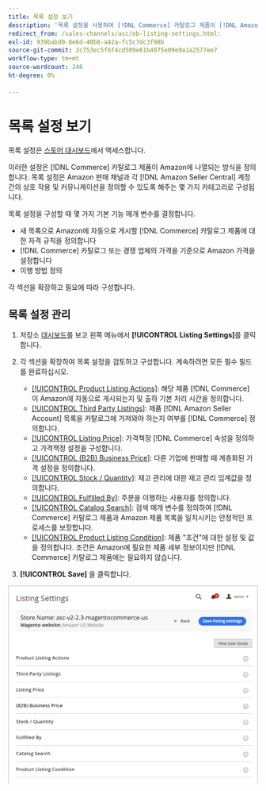 ```yaml
---
title: 목록 설정 보기
description: '목록 설정을 사용하여 [!DNL Commerce] 카탈로그 제품이 [!DNL Amazon Marketplace]에 나열되는 방식을 정의합니다.'
redirect_from: /sales-channels/asc/ob-listing-settings.html: 
exl-id: 939babd0-8e6d-40b8-a42a-fc5c7dc3f98b
source-git-commit: 2c753ec5f6f4cd509e61b4875e09e9a1a2577ee7
workflow-type: tm+mt
source-wordcount: 246
ht-degree: 0%

---
```


# 목록 설정 보기

목록 설정은 [스토어 대시보드](./amazon-store-dashboard.md)에서 액세스합니다.

이러한 설정은 [!DNL Commerce] 카탈로그 제품이 Amazon에 나열되는 방식을 정의합니다. 목록 설정은 Amazon 판매 채널과 각 [!DNL Amazon Seller Central] 계정 간의 상호 작용 및 커뮤니케이션을 정의할 수 있도록 해주는 몇 가지 카테고리로 구성됩니다.

목록 설정을 구성할 때 몇 가지 기본 기능 매개 변수를 결정합니다.

- 새 목록으로 Amazon에 자동으로 게시할 [!DNL Commerce] 카탈로그 제품에 대한 자격 규칙을 정의합니다
- [!DNL Commerce] 카탈로그 또는 경쟁 업체의 가격을 기준으로 Amazon 가격을 설정합니다
- 이행 방법 정의

각 섹션을 확장하고 필요에 따라 구성합니다.

## 목록 설정 관리

1. 저장소 [대시보드](./amazon-store-dashboard.md)를 보고 왼쪽 메뉴에서 **[!UICONTROL Listing Settings]**&#x200B;를 클릭합니다.

1. 각 섹션을 확장하여 목록 설정을 검토하고 구성합니다. 계속하려면 모든 필수 필드를 완료하십시오.

   - [[!UICONTROL Product Listing Actions]](./product-listing-actions.md): 해당 제품 [!DNL Commerce] 이 Amazon에 자동으로 게시되는지 및 출하 기본 처리 시간을 정의합니다.
   - [[!UICONTROL Third Party Listings]](./third-party-listing-settings.md): 제품  [!DNL Amazon Seller Account] 목록을 카탈로그에 가져와야 하는지 여부를  [!DNL Commerce] 정의합니다.
   - [[!UICONTROL Listing Price]](./listing-price.md): 가격책정  [!DNL Commerce] 속성을 정의하고 가격책정 설정을 구성합니다.
   - [[!UICONTROL (B2B) Business Price]](./business-pricing.md): 다른 기업에 판매할 때 계층화된 가격 설정을 정의합니다.
   - [[!UICONTROL Stock / Quantity]](./stock-quantity.md): 재고 관리에 대한 재고 관리 임계값을 정의합니다.
   - [[!UICONTROL Fulfilled By]](./fulfilled-by.md)\: 주문을 이행하는 사용자를 정의합니다.
   - [[!UICONTROL Catalog Search]](./catalog-search.md): 검색 매개 변수를 정의하여  [!DNL Commerce] 카탈로그 제품과 Amazon 제품 목록을 일치시키는 안정적인 프로세스를 보장합니다.
   - [[!UICONTROL Product Listing Condition]](./product-listing-condition.md): 제품 &quot;조건&quot;에 대한 설정 및 값을 정의합니다. 조건은 Amazon에 필요한 제품 세부 정보이지만 [!DNL Commerce] 카탈로그 제품에는 필요하지 않습니다.

1. **[!UICONTROL Save]** 을 클릭합니다.

![목록 설정](assets/amazon-listing-settings.png)
